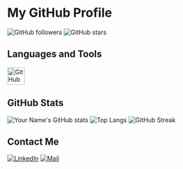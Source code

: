 # My GitHub Profile

![GitHub followers](https://img.shields.io/github/followers/ibrahimuzunn?label=Follow&style=social)
![GitHub stars](https://img.shields.io/github/stars/ibrahimuzunn?affiliations=OWNER%2CCOLLABORATOR&style=social)

## Languages and Tools

<img src="https://simpleicons.org/icons/github.svg" alt="GitHub" width="40" height="40" style="fill:#181717;">

## GitHub Stats

![Your Name's GitHub stats](https://github-readme-stats.vercel.app/api?username=ibrahimuzunn&show_icons=true&theme=radical)
![Top Langs](https://github-readme-stats.vercel.app/api/top-langs/?username=ibrahimuzunn&layout=compact&theme=radical)
![GitHub Streak](https://github-readme-streak-stats.herokuapp.com/?user=ibrahimuzunn&theme=tokyonight)

## Contact Me

[![LinkedIn](https://img.shields.io/badge/LinkedIn-0077B5?style=for-the-badge&logo=linkedin&logoColor=white)](https://www.linkedin.com/in/ibrahim-uzun-00218b238)
[![Mail](https://img.shields.io/badge/Mail-D14836?style=for-the-badge&logo=mail&logoColor=white)](mailto:ibrahimuzunonly@icloud.com)
